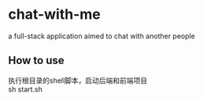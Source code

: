# chat-with-me
a full-stack application aimed to chat with another people

## How to use

执行根目录的shell脚本，启动后端和前端项目<br>
sh start.sh
